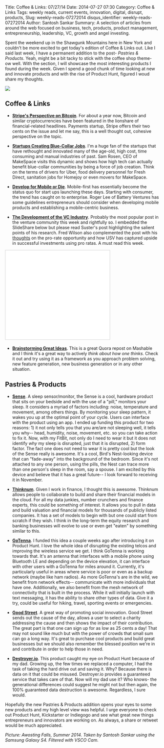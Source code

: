 Title: Coffee & Links: 07/27/14
Date: 2014-07-27 07:30
Category: Coffee & Links
Tags: weekly reads, current events, innovation, digital, disrupt, products, 
Slug: weekly-reads-07272014
disqus_identifier: weekly-reads-07272014
Author: Santosh Sankar
Summary: A selection of articles from around the web focused on business, tech, products, product management, entrepreneurship, leadership, VC, growth and angel investing.

Spent the weekend up in the Shawgunk Mountains here in New York and couldn't be more excited to get today's edition of Coffee & Links out. Like I said last week, I have a permanent addition to the post- *Pastries & Products*. Yeah, might be a bit tacky to stick with the coffee shop theme- ow well. With the section, I will showcase the most interesting products I found during the week. Given I spend a good chunk of time looking at new and innovate products and with the rise of Product Hunt, figured I woud share my thoughts.

<img src="/../../../../images/awostingFalls.jpg" align = "center">

## Coffee & Links

* **<a href = "https://stripe.com/blog/bitcoin-the-stripe-perspective" target ="_blank">Stripe's Perspective on Bitcoin</a>**. For about a year now, Bitcoin and similar cryptocurrencies have been featured in the lionshare of financial-related headlines. Payments startup, Stripe offers their two cents on the issue and let me say, this is a well thought out, cohesive perspective on the topic.

* **<a href = "http://recode.net/2014/07/23/can-startups-create-blue-collar-jobs-in-america/" target= "_blank">Startups Creating Blue-Collar Jobs</a>**. I'm a huge fan of the startups that have rethought and innovated many of the age-old, high cost, time consuming and manual industries of past. Sam Rosen, CEO of MakeSpace visits this dynamic and shows how high tech can actually benefit blue-collar communities by being a force of job creation. Think on the terms of drivers for Uber, food delivery personnel for Fresh Direct, sanitation jobs for Homejoy or even movers for MakeSpace.

* **<a href = "http://techcrunch.com/2014/07/12/software-entrepreneurs-must-go-mobile-first-or-die/" target="_blank">Develop for Mobile or Die</a>**. Mobile-first has essentially become the status quo for start ups launching these days. Starting with consumer, the trend has caught on to enterprise. Roger Lee of Battery Ventures has some guidelines entrepreneurs should consider when developing mobile products and establishing a mobile-centric business.

* **<a href = "http://www.bothsidesofthetable.com/2014/07/22/the-changing-structure-of-the-vc-industry/" target="_blank">The Development of the VC Industry</a>**. Probably the most popular post in the venture community this week and rightfully so. I embedded the SlideShare below but please read Suster's post highlighting the salient points of his research. Fred Wilson also complemented the post with his <a href = "http://avc.com/2014/07/the-pro-rata-opportunity/" target="_blank">thoughts</a> on the pro-rate opportunity and how USV has captured upside in successful investments using pro ratas. A must read this week.

<iframe src="//www.slideshare.net/slideshow/embed_code/37268768" width="342" height="291" frameborder="0" marginwidth="0" marginheight="0" scrolling="no" align="center" style="border:1px solid #CCC; border-width:1px; margin-bottom:5px; max-width: 100%;" allowfullscreen> </iframe> <div style="margin-bottom:5px"></div>

* **<a href = "http://mashable.com/2014/07/21/million-dollar-idea/?utm_cid=mash-com-li-pete-link" target="_blank">Brainstorming Great Ideas</a>**. This is a great Quora repost on Mashable and I think it's a great way to actively *think about how one thinks*. Check it out and try using it as a framework as you approach problem solving, new feature generation, new business generation or in any other situation.

## Pastries & Products

* **<a href = "https://www.kickstarter.com/projects/hello/sense-know-more-sleep-better/" target="_blank">Sense</a>**. A sleep sensor/monitor, the Sense is a cool, hardware product that sits on your bedside and with the use of a "pill," monitors your sleep. It considers a myriad of factors including: noise, temperature and movement, among others things. By monitoring your sleep pattern, it wakes you up at the optimal point of your cycle. Users can interface with the product using an app. I ended up funding this product for two reasons: 1) it not only tells you that you are/are not sleeping well, it tells you why-- head, humidity, noise, movement, etc. so you can take action to fix it. Now, with my FitBit, not only do I need to wear it but it does not identify *why* my sleep is disrupted, just that it is disrupted, 2) form factor. The fact one does not need to wear it is pretty cool but the look of the Sense really is awesome. It's a cool, Bird's Nest-looking device that can "fade-away" into the background of the bedroom. Since it's not attached to any one person, using the pills, the Nest can trace more than one person's sleep in the room, say a spouse. I am excited by this device and believe that it has a great future-- I look forward to receiving it in November.
* **<a href = "https://www.thinknum.com/" target="_blank">Thinknum</a>**. Given I work in finance, I thought this is awesome. Thinknum allows people to collaborate to build and share their financial models in the cloud. For all my data junkies, number crunchers and finance experts, this could be something of interest. It allows you to pull in data and build valuation and financial models for thousands of publicly listed companies. It has a set of models to begin with but one could start from scratch if they wish. I think in the long-term the equity research and banking businesses will evolve to use or even get "eaten" by something similar to this.

* **<a href = "http://static.gotenna.com/" target="_blank">GoTenna</a>**. I funded this idea a couple weeks ago after introducing it on Product Hunt. I love the whole idea of disrupting the existing telcos and improving the wireless service we get. I think GoTenna is working towards that. It's an antenna that interfaces with a mobile phone using Bluetooth LE and depending on the device elevation, it can interface with other users with a GoTenna for miles around it. Currently, it's particularly useful in areas where service is poor or even as a backup network (maybe like ham radios). As more GoTenna's are in the wild, we benefit from network effects-- communicate with more individuals that have one. Additionally, we also benefit from the mesh network of connectivity that is built in the process. While it will initially launch with text messaging, it has the ability to share other types of data. Give it a try, could be useful for hiking, travel, sporting events or emergencies.

* **<a href = "http://goodst.org/" target="_blank">Good Street</a>**. A great way of promoting social innovation. Good Street sends out the cause of the day, allows a user to select a charity addressing the cause and then shows the impact of their contribution. The great part is that one can sign up for as low as 25 cents a day! That may not sound like much but with the power of crowds that small sum can go a long way. It's great to purchase cool products and build great businesses but we should also remember the blessed position we're in and contribute in order to help those in need.

* **<a href = "http://destroyer.io/" target="_blank">Destroyer.io</a>**. This product caught my eye on Product Hunt because of my dad. Growing up, the few times we replaced a computer, I had the task of taking the hard drive out and saving it. Why? Because there is data on it that could be misused. Destroyer.io provides a guaranteed service that takes care of that. Now will my dad use it? Who knows- the generational differences could suggest he might not but then again, the 100% guaranteed data destruction is awesome. Regardless, I sure would.

Hopefully the new Pastries & Products addition opens your eyes to some new products and my high level view was helpful. I urge everyone to check out Product Hunt, Kickstarter or Indiegogo and see what great new things entrepreneurs and innovators are working on. As always, a share or retweet would be much appreciated.

*Picture: Awosting Falls, Summer 2014. Taken by Santosh Sankar using the Samsung Galaxy S4. Filtered with VSCO Cam.*